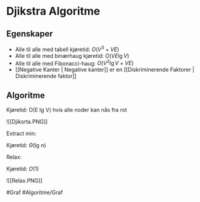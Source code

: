 # Djikstra Algoritme

## Egenskaper
-	Alle til alle med tabell kjøretid: $O(V^3+VE)$
-	Alle til alle med binærhaug kjøretid: $O(VE\lg V)$
-	Alle til alle med Fibonacci-haug: $O(V^2\lg V+VE)$
-	[[Negative Kanter | Negative kanter]] er en
[[Diskriminerende Faktorer | Diskriminerende faktor]]


## Algoritme
Kjøretid: O(E lg V) hvis alle noder kan nås fra rot

![[Djiksrta.PNG]]

Extract min:

Kjøretid: $\Theta$(lg n)

Relax:

Kjøretid: $O(1)$

![[Relax.PNG]]

#Graf
#Algoritme/Graf